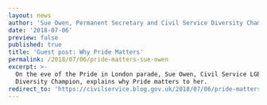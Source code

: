 ```yaml
---
layout: news
author: 'Sue Owen, Permanent Secretary and Civil Service Diversity Champion'
date: '2018-07-06'
preview: false
published: true
title: 'Guest post: Why Pride Matters'
permalink: /2018/07/06/pride-matters-sue-owen
excerpt: >-
  On the eve of the Pride in London parade, Sue Owen, Civil Service LGBT+
  Diversity Champion, explains why Pride matters to her.
redirect_to: 'https://civilservice.blog.gov.uk/2018/07/06/pride-matters/'
---
```

